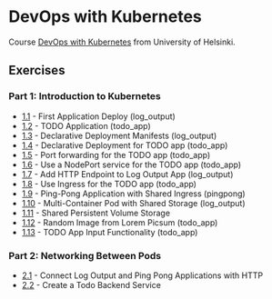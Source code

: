 # DevOps with Kubernetes

Course [DevOps with Kubernetes](https://courses.mooc.fi/org/uh-cs/courses/devops-with-kubernetes) from University of Helsinki.

## Exercises

### Part 1: Introduction to Kubernetes

- [1.1](https://github.com/aljazkovac/devops-with-kubernetes/tree/1.1/log_output) - First Application Deploy (log_output)
- [1.2](https://github.com/aljazkovac/devops-with-kubernetes/tree/1.2/todo_app) - TODO Application (todo_app)
- [1.3](https://github.com/aljazkovac/devops-with-kubernetes/tree/1.3/log_output) - Declarative Deployment Manifests (log_output)
- [1.4](https://github.com/aljazkovac/devops-with-kubernetes/tree/1.4/todo_app) - Declarative Deployment for TODO app (todo_app)
- [1.5](https://github.com/aljazkovac/devops-with-kubernetes/tree/1.5/todo_app) - Port forwarding for the TODO app (todo_app)
- [1.6](https://github.com/aljazkovac/devops-with-kubernetes/tree/1.6/todo_app) - Use a NodePort service for the TODO app (todo_app)
- [1.7](https://github.com/aljazkovac/devops-with-kubernetes/tree/1.7/log_output) - Add HTTP Endpoint to Log Output App (log_output)
- [1.8](https://github.com/aljazkovac/devops-with-kubernetes/tree/1.8/todo_app) - Use Ingress for the TODO app (todo_app)
- [1.9](https://github.com/aljazkovac/devops-with-kubernetes/tree/1.9/pingpong) - Ping-Pong Application with Shared Ingress (pingpong)
- [1.10](https://github.com/aljazkovac/devops-with-kubernetes/tree/1.10/log_output) - Multi-Container Pod with Shared Storage (log_output)
- [1.11](https://github.com/aljazkovac/devops-with-kubernetes/tree/1.11) - Shared Persistent Volume Storage
- [1.12](https://github.com/aljazkovac/devops-with-kubernetes/tree/1.12/todo_app) - Random Image from Lorem Picsum (todo_app)
- [1.13](https://github.com/aljazkovac/devops-with-kubernetes/tree/1.13/todo_app) - TODO App Input Functionality (todo_app)

### Part 2: Networking Between Pods

- [2.1](https://github.com/aljazkovac/devops-with-kubernetes/tree/2.1) - Connect Log Output and Ping Pong Applications with HTTP
- [2.2](https://github.com/aljazkovac/devops-with-kubernetes/tree/2.2) - Create a Todo Backend Service
